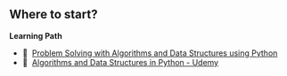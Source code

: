 ## Where to start?


<strong>Learning Path</strong>
  
  - 📗&nbsp;&nbsp;[Problem Solving with Algorithms and Data Structures using Python](https://runestone.academy/ns/books/published/pythonds3/index.html)
  - 🎥&nbsp;&nbsp;[Algorithms and Data Structures in Python - Udemy](https://www.udemy.com/course/algorithms-and-data-structures-in-python/)

<br>
